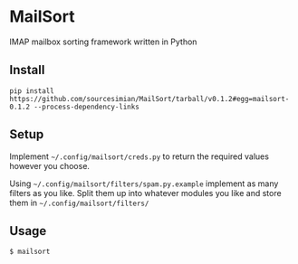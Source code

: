 # MailSort
IMAP mailbox sorting framework written in Python

## Install

    pip install https://github.com/sourcesimian/MailSort/tarball/v0.1.2#egg=mailsort-0.1.2 --process-dependency-links

## Setup

Implement `~/.config/mailsort/creds.py` to return the required values however you choose.

Using `~/.config/mailsort/filters/spam.py.example` implement as many filters as you like.
Split them up into whatever modules you like and store them in `~/.config/mailsort/filters/`


## Usage

    $ mailsort
